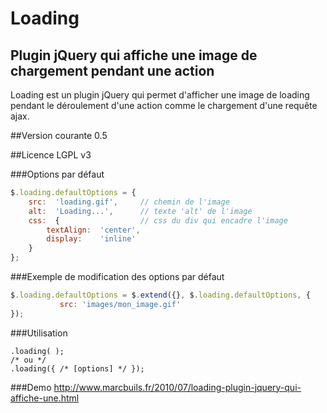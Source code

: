 # Loading 
## Plugin jQuery qui affiche une image de chargement pendant une action
Loading est un plugin jQuery qui permet d'afficher une image de loading pendant le déroulement d'une action comme le chargement d'une requête ajax.

##Version courante
0.5

##Licence
LGPL v3

###Options par défaut
```javascript	
$.loading.defaultOptions = {
    src:  'loading.gif',     // chemin de l'image
    alt:  'Loading...',      // texte 'alt' de l'image
    css:  {                  // css du div qui encadre l'image
        textAlign:  'center',
        display:    'inline'
    }
};
```

###Exemple de modification des options par défaut
```javascript
$.loading.defaultOptions = $.extend({}, $.loading.defaultOptions, {
           src: 'images/mon_image.gif'
});
```

###Utilisation
```	
.loading( );
/* ou */
.loading({ /* [options] */ });
```

###Demo
http://www.marcbuils.fr/2010/07/loading-plugin-jquery-qui-affiche-une.html
